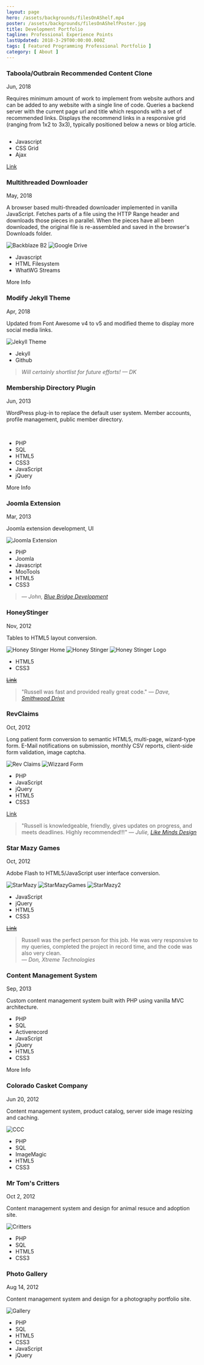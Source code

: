 ```yaml
---
layout: page
hero: /assets/backgrounds/filesOnAShelf.mp4
poster: /assets/backgrounds/filesOnAShelfPoster.jpg
title: Development Portfolio
tagline: Professional Experience Points
lastUpdated: 2018-3-29T00:00:00.000Z
tags: [ Featured Programming Professional Portfolio ]
category: [ About ]
---
```


### Taboola/Outbrain Recommended Content Clone

Jun, 2018

Requires minimum amount of work to implement from website authors and can be added to any website with a single line of code.
Queries a backend server with the current page url and title which responds with a set of recommended links.
Displays the recommend links in a responsive grid (ranging from 1x2 to 3x3), typically positioned below a news or blog article.

<img class="lazyLoad thumbnail" :data-src="$withBase('/assets/professional/afterDawnShowcase.png')" alt=""/>

- Javascript
- CSS Grid
- Ajax

<a href="https://fin.afterdawn.com/uutiset/artikkeli.cfm/2018/06/01/canon-lopetti-viimeisenkin-filmikameran-myymisen">Link</a>

### Multithreaded Downloader

May, 2018

A browser based multi-threaded downloader implemented in vanilla JavaScript. Fetches parts of a file using the HTTP Range header and downloads those pieces in parallel. When the pieces have all been downloaded, the original file is re-assembled and saved in the browser's Downloads folder.

<img class="lazyLoad tiny" :data-src="$withBase('/assets/backblazeB2.png')" alt="Backblaze B2"/>
<img class="lazyLoad tiny" :data-src="$withBase('/assets/googleDrive.jpg')" alt="Google Drive"/>

- Javascript
- HTML Filesystem
- WhatWG Streams

<a :href="$withBase('/pages/portfolio/multithread/')">More Info</a>

### Modify Jekyll Theme

Apr, 2018

Updated from Font Awesome v4 to v5 and modified theme to display more social media links.

<img class="lazyLoad thumbnail" :data-src="$withBase('/assets/professional/identity-jekyll-theme-updates.jpg')" alt="Jekyll Theme"/>

- Jekyll
- Github

<blockquote>
  <cite>Will certainly shortlist for future efforts! &mdash; DK</cite>
</blockquote>

### Membership Directory Plugin

Jun, 2013

WordPress plug-in to replace the default user system. Member accounts, profile management, public member directory.

<img class="lazyLoad thumbnail" :data-src="$withBase('/assets/professional/MCRA/MCRAHome.png')">
<img class="lazyLoad thumbnail" :data-src="$withBase('/assets/professional/MCRA/PublicDirectorySearchChanges.png')">

- PHP
- SQL
- HTML5
- CSS3
- JavaScript
- jQuery

<a :href="$withBase('/pages/portfolio/mcra/')">More Info</a>

### Joomla Extension

Mar, 2013

Joomla extension development, UI

<img class="lazyLoad thumbnail" :data-src="$withBase('/assets/professional/JoomlaExtFilters.png')" alt="Joomla Extension">

- PHP
- Joomla
- Javascript
- MooTools
- HTML5
- CSS3

<blockquote>
  <cite>&mdash; John, <a href="https://www.bluebridgedev.com/">Blue Bridge Development</a></cite>
</blockquote>

### HoneyStinger

Nov, 2012

Tables to HTML5 layout conversion.

<img class="lazyLoad thumbnail" :data-src="$withBase('/assets/professional/HoneyStingerHome.png')" alt="Honey Stinger Home" />
<img class="lazyLoad thumbnail" :data-src="$withBase('/assets/professional/HoneyStinger.png')" alt="Honey Stinger">
<img class="lazyLoad thumbnail" :data-src="$withBase('/assets/professional/HoneyStingerLogo.png')" alt="Honey Stinger Logo" />

- HTML5
- CSS3

<del><a href="http://honeystinger.com/hive.html">Link</a></del>

<blockquote>
  "Russell was fast and provided really great code."
  <cite>&mdash; Dave, <a href="https://smithwooddrive.com/">Smithwood Drive</a></cite>
</blockquote>

### RevClaims

Oct, 2012

Long patient form conversion to semantic HTML5, multi-page, wizard-type form. E-Mail notifications on submission, monthly CSV reports, client-side form validation, image captcha.

<img class="lazyLoad thumbnail" :data-src="$withBase('/assets/professional/revClaims.png')" alt="Rev Claims" />
<img class="lazyLoad thumbnail" :data-src="$withBase('/assets/professional/wizardForm.png')" alt="Wizzard Form">

- PHP
- JavaScript
- jQuery
- HTML5
- CSS3

<a href="https://www.revclaims.com/patient/">Link</a>

<blockquote>
  "Russell is knowledgeable, friendly, gives updates on progress, and meets deadlines. Highly recommended!!!"
  <cite>&mdash; Julie, <a href="http://www.likemindsdesigns.com/">Like Minds Design</a></cite>
</blockquote>

### Star Mazy Games

Oct, 2012

Adobe Flash to HTML5/JavaScript user interface conversion.

<img class="lazyLoad thumbnail" :data-src="$withBase('/assets/professional/starmazy.png')" alt="StarMazy">
<img class="lazyLoad thumbnail" :data-src="$withBase('/assets/professional/StarMazyGames/Image2.png')" alt="StarMazyGames" />
<img class="lazyLoad thumbnail" :data-src="$withBase('/assets/professional/StarMazyGames/starmazy2.png')" alt="StarMazy2" />

- JavaScript
- jQuery
- HTML5
- CSS3

<del><a href="http://starmazy.com/">Link</a></del>

<blockquote>
  <div>Russell was the perfect person for this job. He was very responsive to my queries, completed the project in record time, and the code was also very clean.</div>
  <cite>&mdash; Don, Xtreme Technologies</cite>
</blockquote>

### Content Management System

Sep, 2013

Custom content management system built with PHP using vanilla MVC architecture.

- PHP
- SQL
- Activerecord
- JavaScript
- jQuery
- HTML5
- CSS3

<a :href="$withBase('/pages/portfolio/mvc/')">More Info</a>


### Colorado Casket Company

Jun 20, 2012

Content management system, product catalog, server side image resizing and caching.

<img class="lazyLoad thumbnail" :data-src="$withBase('/assets/professional/casket.png')" alt="CCC">

- PHP
- SQL
- ImageMagic
- HTML5
- CSS3

### Mr Tom's Critters

Oct 2, 2012

Content management system and design for animal resuce and adoption site.

<img class="lazyLoad thumbnail" :data-src="$withBase('/assets/professional/critter.png')" alt="Critters">

- PHP
- SQL
- HTML5
- CSS3

### Photo Gallery

Aug 14, 2012

Content management system and design for a photography portfolio site.

<img class="lazyLoad thumbnail" :data-src="$withBase('/assets/professional/gallery.png')" alt="Gallery">

- PHP
- SQL
- HTML5
- CSS3
- JavaScript
- jQuery
